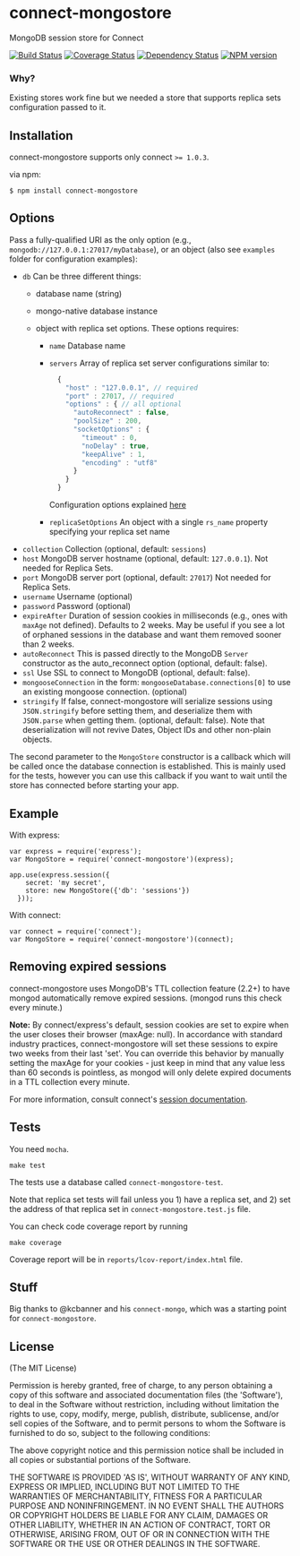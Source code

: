 # connect-mongostore

  MongoDB session store for Connect

  [![Build Status](https://secure.travis-ci.org/diversario/connect-mongostore.png?branch=master)](http://travis-ci.org/diversario/connect-mongostore)
  [![Coverage Status](https://coveralls.io/repos/diversario/connect-mongostore/badge.png?branch=master)](https://coveralls.io/r/diversario/connect-mongostore?branch=master)
  [![Dependency Status](https://gemnasium.com/diversario/connect-mongostore.png)](https://gemnasium.com/diversario/connect-mongostore)
  [![NPM version](https://badge.fury.io/js/connect-mongostore.png)](http://badge.fury.io/js/connect-mongostore)
  
### Why?
  
  Existing stores work fine but we needed a store that supports replica sets configuration passed to it.

## Installation

connect-mongostore supports only connect `>= 1.0.3`.

via npm:

    $ npm install connect-mongostore

## Options

  Pass a fully-qualified URI as the only option (e.g., `mongodb://127.0.0.1:27017/myDatabase`), or an object (also see `examples` folder for configuration examples):

  - `db` Can be three different things:
    - database name (string)
    - mongo-native database instance
    - object with replica set options. These options requires:
    
      + `name` Database name
      + `servers` Array of replica set server configurations similar to:

          ```javascript
            {
              "host" : "127.0.0.1", // required
              "port" : 27017, // required
              "options" : { // all optional
                "autoReconnect" : false,
                "poolSize" : 200,
                "socketOptions" : {
                  "timeout" : 0,
                  "noDelay" : true,
                  "keepAlive" : 1,
                  "encoding" : "utf8"
                }
              }
            }
          ```
          Configuration options explained [here](http://mongodb.github.io/node-mongodb-native/markdown-docs/database.html)
      + `replicaSetOptions` An object with a single `rs_name` property specifying your replica set name
  - `collection` Collection (optional, default: `sessions`) 
  - `host` MongoDB server hostname (optional, default: `127.0.0.1`). Not needed for Replica Sets.
  - `port` MongoDB server port (optional, default: `27017`) Not needed for Replica Sets.
  - `username` Username (optional)
  - `password` Password (optional)
  - `expireAfter` Duration of session cookies in milliseconds (e.g., ones with `maxAge` not defined). Defaults to 2 weeks.
    May be useful if you see a lot of orphaned sessions in the database and want them removed sooner than 2 weeks.
  - `autoReconnect` This is passed directly to the MongoDB `Server` constructor as the auto_reconnect
                     option (optional, default: false).
  - `ssl` Use SSL to connect to MongoDB (optional, default: false).
  - `mongooseConnection` in the form: `mongooseDatabase.connections[0]` to use an existing mongoose connection. (optional)
  - `stringify` If false, connect-mongostore will serialize sessions using `JSON.stringify` before
                setting them, and deserialize them with `JSON.parse` when getting them.
                (optional, default: false). Note that deserialization will not revive Dates, Object IDs and other non-plain objects.

The second parameter to the `MongoStore` constructor is a callback which will be called once the database connection is established.
This is mainly used for the tests, however you can use this callback if you want to wait until the store has connected before
starting your app.

## Example

With express:

    var express = require('express');
    var MongoStore = require('connect-mongostore')(express);

    app.use(express.session({
        secret: 'my secret',
        store: new MongoStore({'db': 'sessions'})
      }));

With connect:

    var connect = require('connect');
    var MongoStore = require('connect-mongostore')(connect);

## Removing expired sessions

  connect-mongostore uses MongoDB's TTL collection feature (2.2+) to
  have mongod automatically remove expired sessions. (mongod runs this
  check every minute.)

  **Note:** By connect/express's default, session cookies are set to 
  expire when the user closes their browser (maxAge: null). In accordance
  with standard industry practices, connect-mongostore will set these sessions
  to expire two weeks from their last 'set'. You can override this 
  behavior by manually setting the maxAge for your cookies - just keep in
  mind that any value less than 60 seconds is pointless, as mongod will
  only delete expired documents in a TTL collection every minute.

  For more information, consult connect's [session documentation](http://www.senchalabs.org/connect/session.html).

## Tests

You need `mocha`.

    make test

The tests use a database called `connect-mongostore-test`.

Note that replica set tests will fail unless you 1) have a replica set, and 2) set the address of that replica set in `connect-mongostore.test.js` file.

You can check code coverage report by running

    make coverage
    
Coverage report will be in `reports/lcov-report/index.html` file.


## Stuff

Big thanks to @kcbanner and his `connect-mongo`, which was a starting point for `connect-mongostore`.

## License 

(The MIT License)


Permission is hereby granted, free of charge, to any person obtaining
a copy of this software and associated documentation files (the
'Software'), to deal in the Software without restriction, including
without limitation the rights to use, copy, modify, merge, publish,
distribute, sublicense, and/or sell copies of the Software, and to
permit persons to whom the Software is furnished to do so, subject to
the following conditions:

The above copyright notice and this permission notice shall be
included in all copies or substantial portions of the Software.

THE SOFTWARE IS PROVIDED 'AS IS', WITHOUT WARRANTY OF ANY KIND,
EXPRESS OR IMPLIED, INCLUDING BUT NOT LIMITED TO THE WARRANTIES OF
MERCHANTABILITY, FITNESS FOR A PARTICULAR PURPOSE AND NONINFRINGEMENT.
IN NO EVENT SHALL THE AUTHORS OR COPYRIGHT HOLDERS BE LIABLE FOR ANY
CLAIM, DAMAGES OR OTHER LIABILITY, WHETHER IN AN ACTION OF CONTRACT,
TORT OR OTHERWISE, ARISING FROM, OUT OF OR IN CONNECTION WITH THE
SOFTWARE OR THE USE OR OTHER DEALINGS IN THE SOFTWARE.
